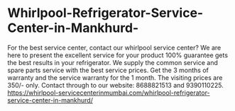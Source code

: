 # Whirlpool-Refrigerator-Service-Center-in-Mankhurd-
For the best service center, contact our whirlpool service center? We are here to present the excellent service for your product 100% guarantee gets the best results in your refrigerator. We supply the common service and spare parts service with the best service prices. Get the 3 months of warranty and the service warranty for the 1 month. The visiting prices are 350/- only. Contact through to our website: 8688821513 and 9390110225. https://whirlpool-servicecenterinmumbai.com/whirlpool-refrigerator-service-center-in-mankhurd/
